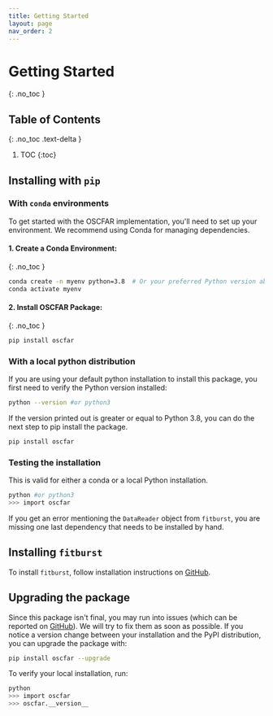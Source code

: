 ```yaml
---
title: Getting Started
layout: page
nav_order: 2
---
```


# Getting Started
{: .no_toc }

## Table of Contents
{: .no_toc .text-delta }

1. TOC
{:toc}

## Installing with `pip`
### With `conda` environments
To get started with the OSCFAR implementation, you'll need to set up your environment. We recommend using Conda for managing dependencies.

#### **1. Create a Conda Environment:**
{: .no_toc }

```bash
conda create -n myenv python=3.8  # Or your preferred Python version above 3.8
conda activate myenv
```

#### **2. Install OSCFAR Package:**
{: .no_toc }

```bash
pip install oscfar
```

### With a local python distribution
If you are using your default python installation to install this package, you first need to verify the Python version installed:
```bash
python --version #or python3
```

If the version printed out is greater or equal to Python 3.8, you can do the next step to pip install the package.

```bash
pip install oscfar
```

### Testing the installation
This is valid for either a conda or a local Python installation. 
```bash
python #or python3
>>> import oscfar
```
If you get an error mentioning the `DataReader` object from `fitburst`, you are missing one last dependency that needs to be installed by hand.

## Installing `fitburst`
To install `fitburst`, follow installation instructions on [GitHub](https://github.com/CHIMEFRB/fitburst).

## Upgrading the package
Since this package isn't final, you may run into issues (which can be reported on [GitHub](https://github.com/chujo58/oscfar/issues)). We will try to fix them as soon as possible. If you notice a version change between your installation and the PyPI distribution, you can upgrade the package with:
```bash
pip install oscfar --upgrade
```

To verify your local installation, run:
```bash
python
>>> import oscfar
>>> oscfar.__version__
```